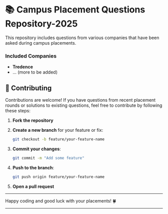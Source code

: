 # 📚 Campus Placement Questions Repository-2025
This repository includes questions from various companies that have been asked during campus placements.

### Included Companies

- **Tredence**
- ... (more to be added)


## 📝 Contributing

Contributions are welcome! If you have questions from recent placement rounds or solutions to existing questions, feel free to contribute by following these steps:

1. **Fork the repository**

2. **Create a new branch** for your feature or fix:
   ```sh
   git checkout -b feature/your-feature-name
   ```

3. **Commit your changes**:
   ```sh
   git commit -m "Add some feature"
   ```

4. **Push to the branch**:
   ```sh
   git push origin feature/your-feature-name
   ```

5. **Open a pull request**

---

Happy coding and good luck with your placements! 🍀

---
